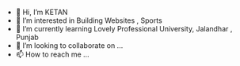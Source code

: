 - 👋 Hi, I’m KETAN 
- 👀 I’m interested in Building Websites , Sports 
- 🌱 I’m currently learning Lovely Professional University, Jalandhar , Punjab 
- 💞️ I’m looking to collaborate on ...
- 📫 How to reach me ...

<!---
KetanJ5656/KetanJ5656 is a ✨ special ✨ repository because its `README.md` (this file) appears on your GitHub profile.
You can click the Preview link to take a look at your changes.
--->
